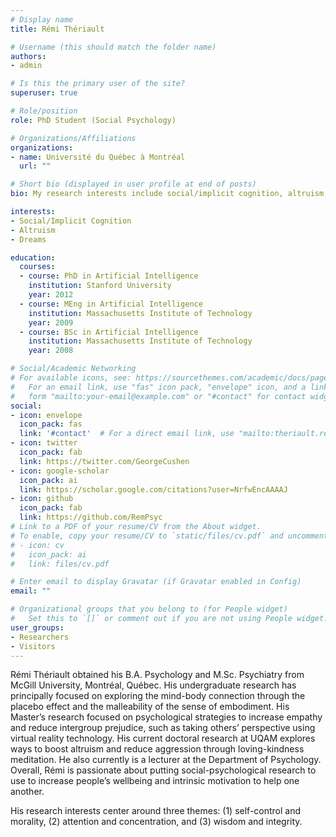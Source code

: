 ```yaml
---
# Display name
title: Rémi Thériault

# Username (this should match the folder name)
authors:
- admin

# Is this the primary user of the site?
superuser: true

# Role/position
role: PhD Student (Social Psychology)

# Organizations/Affiliations
organizations:
- name: Université du Québec à Montréal
  url: ""

# Short bio (displayed in user profile at end of posts)
bio: My research interests include social/implicit cognition, altruism, and dreams.

interests:
- Social/Implicit Cognition
- Altruism
- Dreams

education:
  courses:
  - course: PhD in Artificial Intelligence
    institution: Stanford University
    year: 2012
  - course: MEng in Artificial Intelligence
    institution: Massachusetts Institute of Technology
    year: 2009
  - course: BSc in Artificial Intelligence
    institution: Massachusetts Institute of Technology
    year: 2008

# Social/Academic Networking
# For available icons, see: https://sourcethemes.com/academic/docs/page-builder/#icons
#   For an email link, use "fas" icon pack, "envelope" icon, and a link in the
#   form "mailto:your-email@example.com" or "#contact" for contact widget.
social:
- icon: envelope
  icon_pack: fas
  link: '#contact'  # For a direct email link, use "mailto:theriault.remi@courrier.uqam.ca".
- icon: twitter
  icon_pack: fab
  link: https://twitter.com/GeorgeCushen
- icon: google-scholar
  icon_pack: ai
  link: https://scholar.google.com/citations?user=NrfwEncAAAAJ
- icon: github
  icon_pack: fab
  link: https://github.com/RemPsyc
# Link to a PDF of your resume/CV from the About widget.
# To enable, copy your resume/CV to `static/files/cv.pdf` and uncomment the lines below.
# - icon: cv
#   icon_pack: ai
#   link: files/cv.pdf

# Enter email to display Gravatar (if Gravatar enabled in Config)
email: ""

# Organizational groups that you belong to (for People widget)
#   Set this to `[]` or comment out if you are not using People widget.
user_groups:
- Researchers
- Visitors
---
```


Rémi Thériault obtained his B.A. Psychology and M.Sc. Psychiatry from McGill University, Montréal, Québec. His undergraduate research has principally focused on exploring the mind-body connection through the placebo effect and the malleability of the sense of embodiment. His Master’s research focused on psychological strategies to increase empathy and reduce intergroup prejudice, such as taking others’ perspective using virtual reality technology. His current doctoral research at UQAM explores ways to boost altruism and reduce aggression through loving-kindness meditation. He also currently is a lecturer at the Department of Psychology. Overall, Rémi is passionate about putting social-psychological research to use to increase people’s wellbeing and intrinsic motivation to help one another.

His research interests center around three themes: (1) self-control and morality, (2) attention and concentration, and (3) wisdom and integrity.
